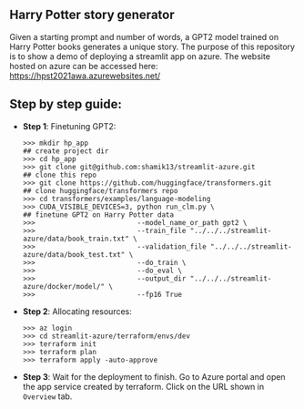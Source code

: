 ## Harry Potter story generator

Given a starting prompt and number of words, a GPT2 model trained on Harry Potter books generates a unique story.
The purpose of this repository is to show a demo of deploying a streamlit app on azure. The website hosted on azure can be accessed here: https://hpst2021awa.azurewebsites.net/ 
## Step by step guide:
- **Step 1**: Finetuning GPT2:
  ```
  >>> mkdir hp_app                                                        ## create project dir 
  >>> cd hp_app                                      
  >>> git clone git@github.com:shamik13/streamlit-azure.git               ## clone this repo
  >>> git clone https://github.com/huggingface/transformers.git           ## clone huggingface/transformers repo
  >>> cd transformers/examples/language-modeling                        
  >>> CUDA_VISIBLE_DEVICES=3, python run_clm.py \                         ## finetune GPT2 on Harry Potter data
  >>>                         --model_name_or_path gpt2 \
  >>>                         --train_file "../../../streamlit-azure/data/book_train.txt" \
  >>>                         --validation_file "../../../streamlit-azure/data/book_test.txt" \
  >>>                         --do_train \
  >>>                         --do_eval \
  >>>                         --output_dir "../../../streamlit-azure/docker/model/" \
  >>>                         --fp16 True
  ```
- **Step 2**: Allocating resources: 
  ```
  >>> az login
  >>> cd streamlit-azure/terraform/envs/dev
  >>> terraform init
  >>> terraform plan
  >>> terraform apply -auto-approve
  ```
 - **Step 3**: Wait for the deployment to finish. Go to Azure portal and open the app service created by terraform. Click on the URL shown in `Overview` tab.
 
  
